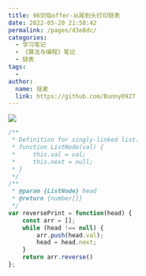```yaml
---
title: 06剑指offer-从尾到头打印链表
date: 2022-05-20 21:58:42
permalink: /pages/d3e8dc/
categories:
  - 学习笔记
  - 《算法与编程》笔记
  - 链表
tags:
  -
author:
  name: 瑶麦
  link: https://github.com/Bunny0927
---
```

![](https://cdn.jsdelivr.net/gh/liuzw-cyy/images/img/20220401130103.png)

```js
/**
 * Definition for singly-linked list.
 * function ListNode(val) {
 *     this.val = val;
 *     this.next = null;
 * }
 */
/**
 * @param {ListNode} head
 * @return {number[]}
 */
var reversePrint = function(head) {
    const arr = [];
    while (head !== null) {
        arr.push(head.val);
        head = head.next;
    }
    return arr.reverse()
};
```